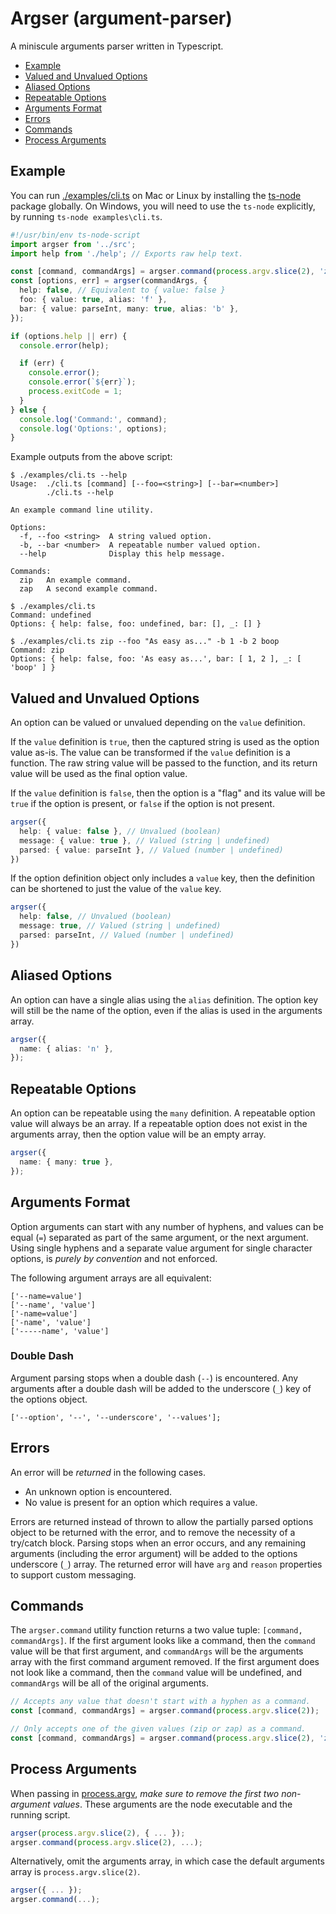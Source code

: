 # Argser (argument-parser)

A miniscule arguments parser written in Typescript.

- [Example](#example)
- [Valued and Unvalued Options](#valued-and-unvalued-options)
- [Aliased Options](#aliased-options)
- [Repeatable Options](#repeatable-options)
- [Arguments Format](#arguments-format)
- [Errors](#errors)
- [Commands](#commands)
- [Process Arguments](#process-arguments)

## Example

You can run [./examples/cli.ts](./examples/cli.ts) on Mac or Linux by installing the [ts-node](https://www.npmjs.com/package/ts-node) package globally. On Windows, you will need to use the `ts-node` explicitly, by running `ts-node examples\cli.ts`.

```ts
#!/usr/bin/env ts-node-script
import argser from '../src';
import help from './help'; // Exports raw help text.

const [command, commandArgs] = argser.command(process.argv.slice(2), 'zip', 'zap');
const [options, err] = argser(commandArgs, {
  help: false, // Equivalent to { value: false }
  foo: { value: true, alias: 'f' },
  bar: { value: parseInt, many: true, alias: 'b' },
});

if (options.help || err) {
  console.error(help);

  if (err) {
    console.error();
    console.error(`${err}`);
    process.exitCode = 1;
  }
} else {
  console.log('Command:', command);
  console.log('Options:', options);
}
```

Example outputs from the above script:

```
$ ./examples/cli.ts --help
Usage:  ./cli.ts [command] [--foo=<string>] [--bar=<number>]
        ./cli.ts --help

An example command line utility.

Options:
  -f, --foo <string>  A string valued option.
  -b, --bar <number>  A repeatable number valued option.
  --help              Display this help message.

Commands:
  zip   An example command.
  zap   A second example command.

$ ./examples/cli.ts
Command: undefined
Options: { help: false, foo: undefined, bar: [], _: [] }

$ ./examples/cli.ts zip --foo "As easy as..." -b 1 -b 2 boop
Command: zip
Options: { help: false, foo: 'As easy as...', bar: [ 1, 2 ], _: [ 'boop' ] }
```

## Valued and Unvalued Options

An option can be valued or unvalued depending on the `value` definition.

If the `value` definition is `true`, then the captured string is used as the option value as-is. The value can be transformed if the `value` definition is a function. The raw string value will be passed to the function, and its return value will be used as the final option value.

If the `value` definition is `false`, then the option is a "flag" and its value will be `true` if the option is present, or `false` if the option is not present.

```ts
argser({
  help: { value: false }, // Unvalued (boolean)
  message: { value: true }, // Valued (string | undefined)
  parsed: { value: parseInt }, // Valued (number | undefined)
})
```

If the option definition object only includes a `value` key, then the definition can be shortened to just the value of the `value` key.

```ts
argser({
  help: false, // Unvalued (boolean)
  message: true, // Valued (string | undefined)
  parsed: parseInt, // Valued (number | undefined)
})
```

## Aliased Options

An option can have a single alias using the `alias` definition. The option key will still be the name of the option, even if the alias is used in the arguments array.

```ts
argser({
  name: { alias: 'n' },
});
```

## Repeatable Options

An option can be repeatable using the `many` definition. A repeatable option value will always be an array. If a repeatable option does not exist in the arguments array, then the option value will be an empty array.

```ts
argser({
  name: { many: true },
});
```

## Arguments Format

Option arguments can start with any number of hyphens, and values can be equal (`=`) separated as part of the same argument, or the next argument. Using single hyphens and a separate value argument for single character options, is _purely by convention_ and not enforced.

The following argument arrays are all equivalent:

```
['--name=value']
['--name', 'value']
['-name=value']
['-name', 'value']
['-----name', 'value']
```

### Double Dash

Argument parsing stops when a double dash (`--`) is encountered. Any arguments after a double dash will be added to the underscore (`_`) key of the options object.

```
['--option', '--', '--underscore', '--values'];
```

## Errors

An error will be _returned_ in the following cases.

- An unknown option is encountered.
- No value is present for an option which requires a value.

Errors are returned instead of thrown to allow the partially parsed options object to be returned with the error, and to remove the necessity of a try/catch block. Parsing stops when an error occurs, and any remaining arguments (including the error argument) will be added to the options underscore (`_`) array. The returned error will have `arg` and `reason` properties to support custom messaging.

## Commands

The `argser.command` utility function returns a two value tuple: `[command, commandArgs]`. If the first argument looks like a command, then the `command` value will be that first argument, and `commandArgs` will be the arguments array with the first command argument removed. If the first argument does not look like a command, then the `command` value will be undefined, and `commandArgs` will be all of the original arguments.

```ts
// Accepts any value that doesn't start with a hyphen as a command.
const [command, commandArgs] = argser.command(process.argv.slice(2));

// Only accepts one of the given values (zip or zap) as a command.
const [command, commandArgs] = argser.command(process.argv.slice(2), 'zip', 'zap');
```

## Process Arguments

When passing in [process.argv](https://nodejs.org/docs/latest/api/process.html#process_process_argv), _make sure to remove the first two non-argument values_. These arguments are the node executable and the running script.

```ts
argser(process.argv.slice(2), { ... });
argser.command(process.argv.slice(2), ...);
```

Alternatively, omit the arguments array, in which case the default arguments array is `process.argv.slice(2)`.

```ts
argser({ ... });
argser.command(...);
```
